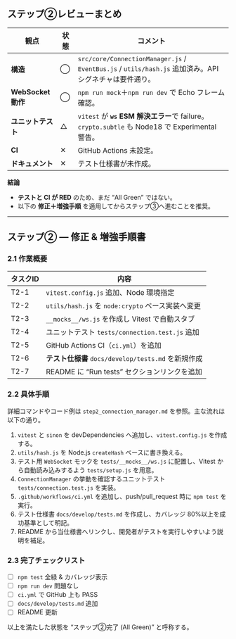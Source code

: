 ## ステップ②レビューまとめ

| 観点               | 状態 | コメント |
| ---------------- | -- | -------------------------------------------------------------- |
| **構造**           | ◯  | `src/core/ConnectionManager.js` / `EventBus.js` / `utils/hash.js` 追加済み。API シグネチャは要件通り。 |
| **WebSocket 動作** | ◯  | `npm run mock`＋`npm run dev` で Echo フレーム確認。 |
| **ユニットテスト**      | △  | `vitest` が **`ws` ESM 解決エラー**で failure。`crypto.subtle` も Node18 で Experimental 警告。 |
| **CI**           | ✕  | GitHub Actions 未設定。 |
| **ドキュメント**       | ✕  | テスト仕様書が未作成。 |

**結論**

* **テストと CI が RED** のため、まだ “All Green” ではない。
* 以下の **修正＋増強手順** を適用してからステップ③へ進むことを推奨。

---

## ステップ② ― 修正 & 増強手順書

### 2.1 作業概要

| タスクID | 内容 |
| ----- | ---------------------------------------- |
| T2-1  | `vitest.config.js` 追加、Node 環境指定 |
| T2-2  | `utils/hash.js` を `node:crypto` ベース実装へ変更 |
| T2-3  | `__mocks__/ws.js` を作成し Vitest で自動スタブ |
| T2-4  | ユニットテスト `tests/connection.test.js` 追加 |
| T2-5  | GitHub Actions CI（`ci.yml`）を追加 |
| T2-6  | **テスト仕様書** `docs/develop/tests.md` を新規作成 |
| T2-7  | README に “Run tests” セクションリンクを追加 |

### 2.2 具体手順

詳細コマンドやコード例は `step2_connection_manager.md` を参照。主な流れは以下の通り。
1. `vitest` と `sinon` を devDependencies へ追加し、`vitest.config.js` を作成する。
2. `utils/hash.js` を Node.js `createHash` ベースに書き換える。
3. テスト用 `WebSocket` モックを `tests/__mocks__/ws.js` に配置し、Vitest から自動読み込みするよう `tests/setup.js` を用意。
4. `ConnectionManager` の挙動を確認するユニットテスト `tests/connection.test.js` を実装。
5. `.github/workflows/ci.yml` を追加し、push/pull_request 時に `npm test` を実行。
6. テスト仕様書 `docs/develop/tests.md` を作成し、カバレッジ 80%以上を成功基準として明記。
7. README から当仕様書へリンクし、開発者がテストを実行しやすいよう説明を補足。

### 2.3 完了チェックリスト

- [ ] `npm test` 全緑 & カバレッジ表示
- [ ] `npm run dev` 問題なし
- [ ] `ci.yml` で GitHub 上も PASS
- [ ] `docs/develop/tests.md` 追加
- [ ] README 更新

以上を満たした状態を “ステップ②完了 (All Green)” と呼称する。
